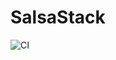 # SalsaStack

![CI](https://github.com/Trolliana9686/salsastack/actions/workflows/ci.yml/badge.svg)

